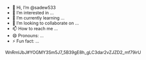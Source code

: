 - 👋 Hi, I’m @sadew533
- 👀 I’m interested in ...
- 🌱 I’m currently learning ...
- 💞️ I’m looking to collaborate on ...
- 📫 How to reach me ...
- 😄 Pronouns: ...
- ⚡ Fun fact: ...

<!---
sadew533/sadew533 is a ✨ special ✨ repository because its `README.md` (this file) appears on your GitHub profile.
You can click the Preview link to take a look at your changes.
--->
WnRmlJbJ#YOGMY3Sm5J7_5B39gE8h_gLC3dar2vZJZD2_mf79irU
